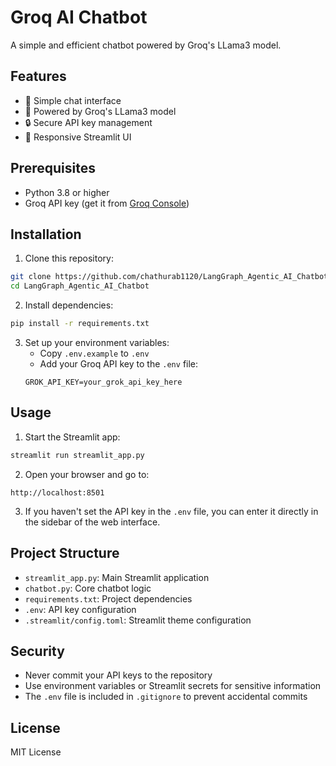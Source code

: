 # Groq AI Chatbot

A simple and efficient chatbot powered by Groq's LLama3 model.

## Features

- 💬 Simple chat interface
- 🤖 Powered by Groq's LLama3 model
- 🔒 Secure API key management
- 📱 Responsive Streamlit UI

## Prerequisites

- Python 3.8 or higher
- Groq API key (get it from [Groq Console](https://console.groq.com))

## Installation

1. Clone this repository:
```bash
git clone https://github.com/chathurab1120/LangGraph_Agentic_AI_Chatbot.git
cd LangGraph_Agentic_AI_Chatbot
```

2. Install dependencies:
```bash
pip install -r requirements.txt
```

3. Set up your environment variables:
   - Copy `.env.example` to `.env`
   - Add your Groq API key to the `.env` file:
   ```
   GROK_API_KEY=your_grok_api_key_here
   ```

## Usage

1. Start the Streamlit app:
```bash
streamlit run streamlit_app.py
```

2. Open your browser and go to:
```
http://localhost:8501
```

3. If you haven't set the API key in the `.env` file, you can enter it directly in the sidebar of the web interface.

## Project Structure

- `streamlit_app.py`: Main Streamlit application
- `chatbot.py`: Core chatbot logic
- `requirements.txt`: Project dependencies
- `.env`: API key configuration
- `.streamlit/config.toml`: Streamlit theme configuration

## Security

- Never commit your API keys to the repository
- Use environment variables or Streamlit secrets for sensitive information
- The `.env` file is included in `.gitignore` to prevent accidental commits

## License

MIT License 